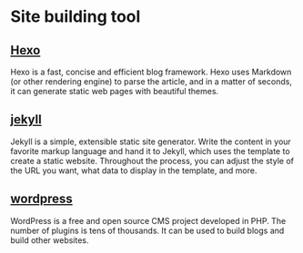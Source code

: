 # Site building tool

## [Hexo](https://github.com/hexojs/hexo/)

Hexo is a fast, concise and efficient blog framework. Hexo uses Markdown (or other rendering engine) to parse the article, and in a matter of seconds, it can generate static web pages with beautiful themes.

## [jekyll](https://github.com/jekyll/jekyll)

Jekyll is a simple, extensible static site generator. Write the content in your favorite markup language and hand it to Jekyll, which uses the template to create a static website. Throughout the process, you can adjust the style of the URL you want, what data to display in the template, and more.

## [wordpress](https://cn.wordpress.org/)

WordPress is a free and open source CMS project developed in PHP. The number of plugins is tens of thousands. It can be used to build blogs and build other websites.
